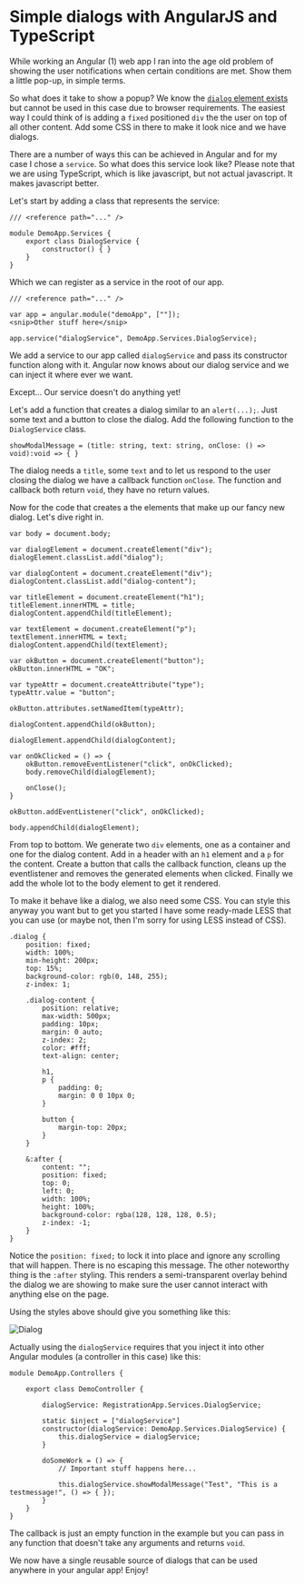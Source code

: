 # Simple dialogs with AngularJS and TypeScript

While working an Angular (1) web app I ran into the age old problem of showing the user notifications when certain conditions are met. Show them a little pop-up, in simple terms.

So what does it take to show a popup? We know the [`dialog` element exists](http://harrewijnen.net/the-dialog-element/) but cannot be used in this case due to browser requirements. The easiest way I could think of is adding a `fixed` positioned `div` the the user on top of all other content. Add some CSS in there to make it look nice and we have dialogs.

There are a number of ways this can be achieved in Angular and for my case I chose a `service`. So what does this service look like? Please note that we are using TypeScript, which is like javascript, but not actual javascript. It makes javascript better.

Let's start by adding a class that represents the service:

	/// <reference path="..." />

	module DemoApp.Services {
		export class DialogService {
			constructor() { }
		}
	}

Which we can register as a service in the root of our app.

	/// <reference path="..." />

	var app = angular.module("demoApp", [""]);
	<snip>Other stuff here</snip>

	app.service("dialogService", DemoApp.Services.DialogService);

We add a service to our app called `dialogService` and pass its constructor function along with it. Angular now knows about our dialog service and we can inject it where ever we want.

Except... Our service doesn't do anything yet! 

Let's add a function that creates a dialog similar to an `alert(...);`. Just some text and a button to close the dialog. Add the following function to the `DialogService` class.

	showModalMessage = (title: string, text: string, onClose: () => void):void => { }

The dialog needs a `title`, some `text` and to let us respond to the user closing the dialog we have a callback function `onClose`. The function and callback both return `void`, they have no return values.

Now for the code that creates a the elements that make up our fancy new dialog. Let's dive right in.

	var body = document.body;

	var dialogElement = document.createElement("div");
	dialogElement.classList.add("dialog");

	var dialogContent = document.createElement("div");
	dialogContent.classList.add("dialog-content");

	var titleElement = document.createElement("h1");
	titleElement.innerHTML = title;
	dialogContent.appendChild(titleElement);

	var textElement = document.createElement("p");
	textElement.innerHTML = text;
	dialogContent.appendChild(textElement);

	var okButton = document.createElement("button");
	okButton.innerHTML = "OK";

	var typeAttr = document.createAttribute("type");
	typeAttr.value = "button";

	okButton.attributes.setNamedItem(typeAttr);

	dialogContent.appendChild(okButton);

	dialogElement.appendChild(dialogContent);

	var onOkClicked = () => {
		okButton.removeEventListener("click", onOkClicked);
		body.removeChild(dialogElement);

		onClose();
	}

	okButton.addEventListener("click", onOkClicked);

	body.appendChild(dialogElement);

From top to bottom. We generate two `div` elements, one as a container and one for the dialog content. Add in a header with an `h1` element and a `p` for the content. Create a button that calls the callback function, cleans up the eventlistener and removes the generated elements when clicked. Finally we add the whole lot to the body element to get it rendered.

To make it behave like a dialog, we also need some CSS. You can style this anyway you want but to get you started I have some ready-made LESS that you can use (or maybe not, then I'm sorry for using LESS instead of CSS).

	.dialog {
		position: fixed;
		width: 100%;
		min-height: 200px;
		top: 15%;
		background-color: rgb(0, 148, 255);
		z-index: 1;

		.dialog-content {
			position: relative;
			max-width: 500px;
			padding: 10px;
			margin: 0 auto;
			z-index: 2;
			color: #fff;
			text-align: center;

			h1,
			p {
				padding: 0;
				margin: 0 0 10px 0;
			}

			button {
				margin-top: 20px;
			}
		}

		&:after {
			content: "";
			position: fixed;
			top: 0;
			left: 0;
			width: 100%;
			height: 100%;
			background-color: rgba(128, 128, 128, 0.5);
			z-index: -1;
		}
	}

Notice the `position: fixed;` to lock it into place and ignore any scrolling that will happen. There is no escaping this message. The other noteworthy thing is the `:after` styling. This renders a semi-transparent overlay behind the dialog we are showing to make sure the user cannot interact with anything else on the page.

Using the styles above should give you something like this:

![Dialog](/content/simple-dialogs-with-angularjs-and-typescript/dialog.png)

Actually using the `dialogService` requires that you inject it into other Angular modules (a controller in this case) like this:

	module DemoApp.Controllers {

		export class DemoController {

			dialogService: RegistrationApp.Services.DialogService;

			static $inject = ["dialogService"]
			constructor(dialogService: DemoApp.Services.DialogService) {
				this.dialogService = dialogService;
			}

			doSomeWork = () => {
				// Important stuff happens here...

				this.dialogService.showModalMessage("Test", "This is a testmessage!", () => { });
			}
		}
	}

The callback is just an empty function in the example but you can pass in any function that doesn't take any arguments and returns `void`.

We now have a single reusable source of dialogs that can be used anywhere in your angular app! Enjoy!